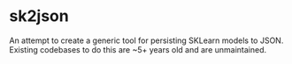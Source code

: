 # sk2json
An attempt to create a generic tool for persisting SKLearn models to JSON. Existing codebases to do this are ~5+ years old and are unmaintained.
